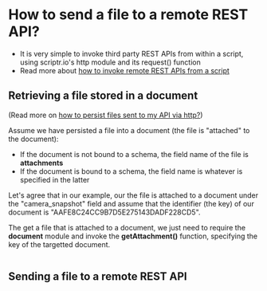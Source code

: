 # How to send a file to a remote REST API?

- It is very simple to invoke third party REST APIs from within a script, using scriptr.io's http module and its request() function
- Read more about [how to invoke remote REST APIs from a script](https://github.com/scriptrdotio/howto/blob/master/remote/invoke_rest_api.md)

## Retrieving a file stored in a document

(Read more on [how to persist files sent to my API via http?](../data/upload_files.md))

Assume we have persisted a file into a document (the file is "attached" to the document):
- If the document is not bound to a schema, the field name of the file is **attachments**
- If the document is bound to a schema, the field name is whatever is specified in the latter

Let's agree that in our example, our the file is attached to a document under the "camera_snapshot" field and assume that the identifier (the key) of our document is "AAFE8C24CC9B7D5E275143DADF228CD5".

The get a file that is attached to a document, we just need to require the **document** module and invoke the **getAttachment()** function, specifying the key of the targetted document.

```

```

## Sending a file to a remote REST API


